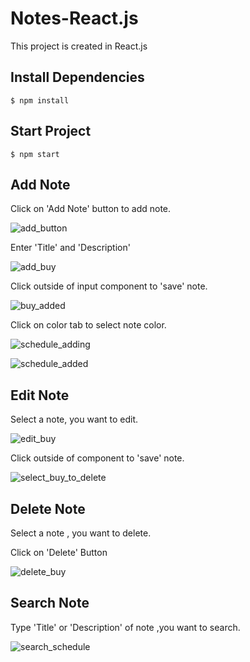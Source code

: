 # Notes-React.js
This project is created in React.js

## Install Dependencies
```
$ npm install
```

## Start Project
```
$ npm start
```

## Add Note
Click on 'Add Note' button to add note.

![add_button](https://user-images.githubusercontent.com/102342620/209444923-3952c8c3-ab64-4f67-801b-3073f759a5e2.png)

Enter 'Title' and 'Description'

![add_buy](https://user-images.githubusercontent.com/102342620/209444985-a1fa59b6-1876-41a4-b29c-11ba65e83365.png)

Click outside of input component to 'save' note.

![buy_added](https://user-images.githubusercontent.com/102342620/209445020-9cd1e736-22b1-44ad-8a5c-e0db5e883263.png)

Click on color tab to select note color.

![schedule_adding](https://user-images.githubusercontent.com/102342620/209445127-e91f0fee-1cb0-4b6b-bac1-6e38bc392a4b.png)

![schedule_added](https://user-images.githubusercontent.com/102342620/209445152-23408dc9-6dcd-4b3b-b08e-c9c083307366.png)


## Edit Note
Select a note, you want to edit.

![edit_buy](https://user-images.githubusercontent.com/102342620/209445228-2f7de075-5818-4720-b1a5-427b64dae8e0.png)

Click outside of component to 'save' note.

![select_buy_to_delete](https://user-images.githubusercontent.com/102342620/209445237-6666601c-ce58-44f5-ae86-407cdbb5dc3e.png)


## Delete Note
Select a note , you want to delete.

Click on 'Delete' Button

![delete_buy](https://user-images.githubusercontent.com/102342620/209445367-f53101c2-d392-427c-b6c6-faffaf24b26a.png)


## Search Note
Type 'Title' or 'Description' of note ,you want to search.

![search_schedule](https://user-images.githubusercontent.com/102342620/209445498-17c503ba-76a6-426e-86f0-aba8cad325ce.png)




